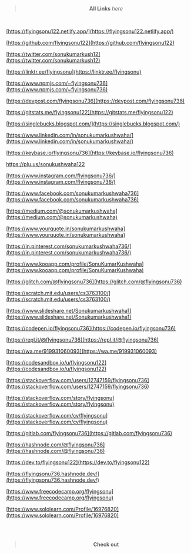 
> <p style="text-align:center"><strong>All Links</strong> <i>here</i> </p>

<br>

[https://flyingsonu122.netlify.app/](https://flyingsonu122.netlify.app/)

[https://github.com/flyingsonu122](https://github.com/flyingsonu122)

[https://twitter.com/sonukumarkush12](https://twitter.com/sonukumarkush12)

[https://linktr.ee/flyingsonu](https://linktr.ee/flyingsonu)

[https://www.npmjs.com/~flyingsonu736](https://www.npmjs.com/~flyingsonu736)

[https://devpost.com/flyingsonu736](https://devpost.com/flyingsonu736)

[https://gitstats.me/flyingsonu122](https://gitstats.me/flyingsonu122)

[https://singlebucks.blogspot.com/](https://singlebucks.blogspot.com/)

[https://www.linkedin.com/in/sonukumarkushwaha/](https://www.linkedin.com/in/sonukumarkushwaha/)

[https://keybase.io/flyingsonu736](https://keybase.io/flyingsonu736)

[https://plu.us/sonukushwaha122 ](https://plu.us/sonukushwaha122 )

[https://www.instagram.com/flyingsonu736/](https://www.instagram.com/flyingsonu736/)

[https://www.facebook.com/sonukumarkushwaha736](https://www.facebook.com/sonukumarkushwaha736)

[https://medium.com/@sonukumarkushwaha](https://medium.com/@sonukumarkushwaha)

[https://www.yourquote.in/sonukumarkushwaha](https://www.yourquote.in/sonukumarkushwaha)

[https://in.pinterest.com/sonukumarkushwaha736/](https://in.pinterest.com/sonukumarkushwaha736/)

[https://www.kooapp.com/profile/SonuKumarKushwaha](https://www.kooapp.com/profile/SonuKumarKushwaha)

[https://glitch.com/@flyingsonu736](https://glitch.com/@flyingsonu736)

[https://scratch.mit.edu/users/cs3763100/](https://scratch.mit.edu/users/cs3763100/)

[https://www.slideshare.net/Sonukumarkushwaha1](https://www.slideshare.net/Sonukumarkushwaha1)

[https://codepen.io/flyingsonu736](https://codepen.io/flyingsonu736)

[https://repl.it/@flyingsonu736](https://repl.it/@flyingsonu736)

[https://wa.me/919931060093](https://wa.me/919931060093)

[https://codesandbox.io/u/flyingsonu122](https://codesandbox.io/u/flyingsonu122)

[https://stackoverflow.com/users/12747159/flyingsonu736](https://stackoverflow.com/users/12747159/flyingsonu736)

[https://stackoverflow.com/story/flyingsonu](https://stackoverflow.com/story/flyingsonu)

[https://stackoverflow.com/cv/flyingsonu](https://stackoverflow.com/cv/flyingsonu)

[https://gitlab.com/flyingsonu736](https://gitlab.com/flyingsonu736)

[https://hashnode.com/@flyingsonu736](https://hashnode.com/@flyingsonu736)

[https://dev.to/flyingsonu122](https://dev.to/flyingsonu122)

[https://flyingsonu736.hashnode.dev/](https://flyingsonu736.hashnode.dev/)

[https://www.freecodecamp.org/flyingsonu](https://www.freecodecamp.org/flyingsonu)

[https://www.sololearn.com/Profile/16976820](https://www.sololearn.com/Profile/16976820)



<br><br>

> <p style="text-align:center"><strong>Check out</strong> </p>


